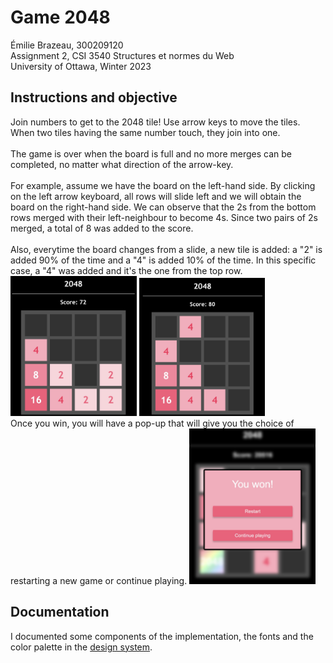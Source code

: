 # Game 2048
Émilie Brazeau, 300209120
</br>Assignment 2, CSI 3540 Structures et normes du Web
</br>University of Ottawa, Winter 2023

## Instructions and objective
Join numbers to get to the 2048 tile! Use arrow keys to move the tiles. When two tiles having the same number touch, they join into one.
</br>
</br>
The game is over when the board is full and no more merges can be completed, no matter what direction of the arrow-key.
</br>
</br>
For example, assume we have the board on the left-hand side. By clicking on the left arrow keyboard, all rows will slide left and we will obtain the board on the right-hand side. We can observe that the 2s from the bottom rows merged with their left-neighbour to become 4s. Since two pairs of 2s merged, a total of 8 was added to the score.
</br>
</br>
Also, everytime the board changes from a slide, a new tile is added: a "2" is added 90% of the time and a "4" is added 10% of the time. In this specific case, a "4" was added and it's the one from the top row.
</br>
<img src="/docs/design_system/initialState.jpg" width="40%"/>
<span>          </span>
<img src="/docs/design_system/finalState.jpg" width="40%"/>
</br> Once you win, you will have a pop-up that will give you the choice of restarting a new game or continue playing.
<img src="/docs/design_system/2048-won.jpg" width="40%"/>

## Documentation
I documented some components of the implementation, the fonts and the color palette in the [design system](/docs/design_system.md).
